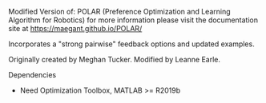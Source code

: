 Modified Version of:
POLAR (Preference Optimization and Learning Algorithm for Robotics)
for more information please visit the documentation site at https://maegant.github.io/POLAR/

Incorporates a "strong pairwise" feedback options and updated examples. 

Originally created by Meghan Tucker. 
Modified by Leanne Earle.

Dependencies
- Need Optimization Toolbox, MATLAB >= R2019b